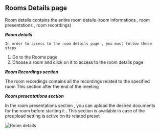 
## Rooms Details page

Room details contains  the entire room details (room informations , room presentations , room recordings)



___Room details___

`In order to access to the room details page , you must follow these steps `

1. Go to the Rooms page
2. Choose a room and click on it to access to the room details page

___Room Recordings section___

The room recordings contains all the recordings related to the specified room
This section after the end of the meeting

___Room presentations section___

In the room presentations section , you can upload the desired documents for the room before starting it .
This section is available in case of the preupload setting is active on its related preset

![Room details](/img/details_room.png)



  